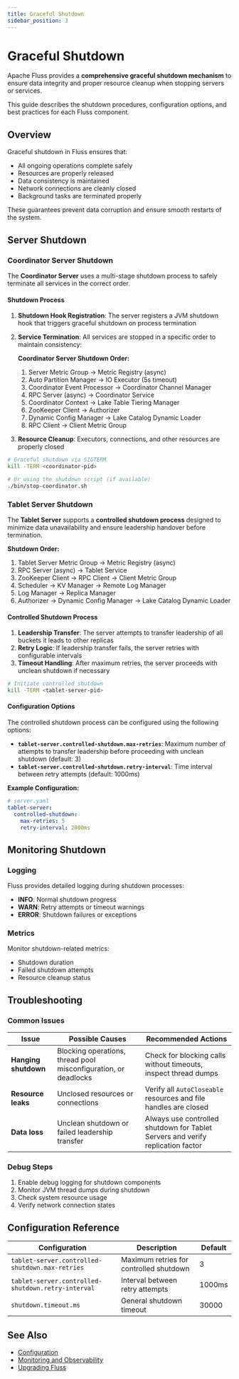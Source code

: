 ```yaml
---
title: Graceful Shutdown
sidebar_position: 3
---
```


# Graceful Shutdown

Apache Fluss provides a **comprehensive graceful shutdown mechanism** to ensure data integrity and proper resource cleanup when stopping servers or services.

This guide describes the shutdown procedures, configuration options, and best practices for each Fluss component.

## Overview

Graceful shutdown in Fluss ensures that:
- All ongoing operations complete safely
- Resources are properly released
- Data consistency is maintained
- Network connections are cleanly closed
- Background tasks are terminated properly

These guarantees prevent data corruption and ensure smooth restarts of the system.

## Server Shutdown

### Coordinator Server Shutdown

The **Coordinator Server** uses a multi-stage shutdown process to safely terminate all services in the correct order.
#### Shutdown Process
1. **Shutdown Hook Registration**: The server registers a JVM shutdown hook that triggers graceful shutdown on process termination
2. **Service Termination**: All services are stopped in a specific order to maintain consistency:

   **Coordinator Server Shutdown Order:**
   1. Server Metric Group → Metric Registry (async)
   2. Auto Partition Manager → IO Executor (5s timeout)
   3. Coordinator Event Processor → Coordinator Channel Manager
   4. RPC Server (async) → Coordinator Service
   5. Coordinator Context → Lake Table Tiering Manager
   6. ZooKeeper Client → Authorizer
   7. Dynamic Config Manager → Lake Catalog Dynamic Loader
   8. RPC Client → Client Metric Group

3. **Resource Cleanup**: Executors, connections, and other resources are properly closed

```bash
# Graceful shutdown via SIGTERM
kill -TERM <coordinator-pid>

# Or using the shutdown script (if available)
./bin/stop-coordinator.sh
```

### Tablet Server Shutdown

The **Tablet Server** supports a **controlled shutdown process** designed to minimize data unavailability and ensure leadership handover before termination.

**Shutdown Order:**
1. Tablet Server Metric Group → Metric Registry (async)
2. RPC Server (async) → Tablet Service 
3. ZooKeeper Client → RPC Client → Client Metric Group 
4. Scheduler → KV Manager → Remote Log Manager 
5. Log Manager → Replica Manager 
6. Authorizer → Dynamic Config Manager → Lake Catalog Dynamic Loader

#### Controlled Shutdown Process

1. **Leadership Transfer**: The server attempts to transfer leadership of all buckets it leads to other replicas
2. **Retry Logic**: If leadership transfer fails, the server retries with configurable intervals
3. **Timeout Handling**: After maximum retries, the server proceeds with unclean shutdown if necessary

```bash
# Initiate controlled shutdown
kill -TERM <tablet-server-pid>
```

#### Configuration Options

The controlled shutdown process can be configured using the following options:

- **`tablet-server.controlled-shutdown.max-retries`**: Maximum number of attempts to transfer leadership before proceeding with unclean shutdown (default: 3)
- **`tablet-server.controlled-shutdown.retry-interval`**: Time interval between retry attempts (default: 1000ms)

**Example Configuration:**

```yaml
# server.yaml
tablet-server:
  controlled-shutdown:
    max-retries: 5
    retry-interval: 2000ms
```

## Monitoring Shutdown

### Logging

Fluss provides detailed logging during shutdown processes:

- **INFO**: Normal shutdown progress
- **WARN**: Retry attempts or timeout warnings
- **ERROR**: Shutdown failures or exceptions

### Metrics

Monitor shutdown-related metrics:

- Shutdown duration
- Failed shutdown attempts
- Resource cleanup status

## Troubleshooting

### Common Issues
| Issue                | Possible Causes                                                 | Recommended Actions                                                             |
| -------------------- | --------------------------------------------------------------- | ------------------------------------------------------------------------------- |
| **Hanging shutdown** | Blocking operations, thread pool misconfiguration, or deadlocks | Check for blocking calls without timeouts, inspect thread dumps                 |
| **Resource leaks**   | Unclosed resources or connections                               | Verify all `AutoCloseable` resources and file handles are closed                |
| **Data loss**        | Unclean shutdown or failed leadership transfer                  | Always use controlled shutdown for Tablet Servers and verify replication factor |

### Debug Steps

1. Enable debug logging for shutdown components
2. Monitor JVM thread dumps during shutdown
3. Check system resource usage
4. Verify network connection states

## Configuration Reference

| Configuration | Description | Default |
|---------------|-------------|---------|
| `tablet-server.controlled-shutdown.max-retries` | Maximum retries for controlled shutdown | 3 |
| `tablet-server.controlled-shutdown.retry-interval` | Interval between retry attempts | 1000ms |
| `shutdown.timeout.ms` | General shutdown timeout | 30000 |

## See Also

- [Configuration](../configuration.md)
- [Monitoring and Observability](../observability/monitor-metrics.md)
- [Upgrading Fluss](upgrading.md)
